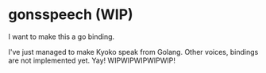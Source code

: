 ﻿# gonsspeech (WIP)

I want to make this a go binding.

I've just managed to make Kyoko speak from Golang. Other voices, bindings are not implemented yet. Yay! WIPWIPWIPWIPWIP!

